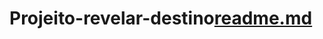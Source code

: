 # Projeito-revelar-destino[readme.md](https://github.com/Pohsant/Projeito-revelar-destino/files/8936984/readme.md)
